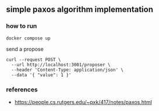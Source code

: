 ## simple paxos algorithm implementation 

### how to run 
```
docker compose up 
```

send a propose
```
curl --request POST \
  --url http://localhost:3001/proposer \
  --header 'Content-Type: application/json' \
  --data '{ "value": 1 }'  
```

### references 
- https://people.cs.rutgers.edu/~pxk/417/notes/paxos.html